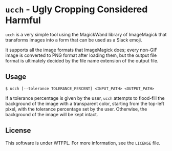 # `ucch` - Ugly Cropping Considered Harmful

`ucch` is a very simple tool using the MagickWand library of ImageMagick that
transforms images into a form that can be used as a Slack emoji.

It supports all the image formats that ImageMagick does; every non-GIF image is
converted to PNG format after loading them, but the output file format is
ultimately decided by the file name extension of the output file.

## Usage

```
$ ucch [--tolerance TOLERANCE_PERCENT] <INPUT_PATH> <OUTPUT_PATH>
```

If a tolerance percentage is given by the user, `ucch` attempts to flood-fill
the background of the image with a transparent color, starting from the top-left
pixel, with the tolerance percentage set by the user. Otherwise, the background
of the image will be kept intact.

## License

This software is under WTFPL. For more information, see the `LICENSE` file.
